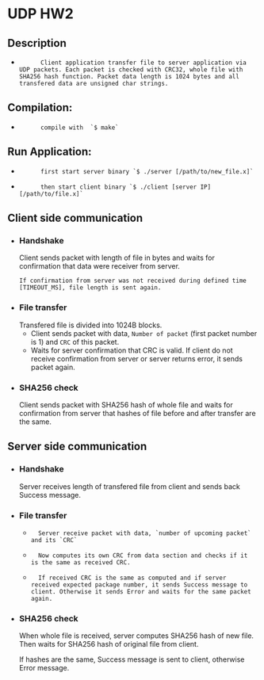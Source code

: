 <h1>UDP HW2</h1>

<h2>Description</h2>

*			Client application transfer file to server application via UDP packets. Each packet is checked with CRC32, whole file with SHA256 hash function. Packet data length is 1024 bytes and all transfered data are unsigned char strings.

<h2>Compilation:</h2>

*			compile with  `$ make`

<h2>Run Application:</h2>

*			first start server binary `$ ./server [/path/to/new_file.x]`

*			then start client binary `$ ./client [server IP] [/path/to/file.x]`

<h2>Client side communication</h2>

*	<h3>Handshake</h3>
		Client sends packet with length of file in bytes and waits for confirmation  that data were receiver from server.

		If confirmation from server was not received during defined time [TIMEOUT_MS], file length is sent again.

* <h3>File transfer</h3>
		Transfered file is divided into 1024B blocks.

	*	Client sends packet with data, `Number of packet` (first packet number is 1) and `CRC` of this packet.
	* Waits for server confirmation that CRC is valid. If client do not receive confirmation from server or server returns error, it sends packet again.

* <h3>SHA256 check</h3>
	Client sends packet with SHA256 hash of whole file and waits for confirmation from server that hashes of file before and after transfer are the same.



<h2>Server side communication</h2>

* <h3>Handshake</h3>
	Server receives length of transfered file from client and sends back Success message.

* <h3>File transfer</h3>

	*		Server receive packet with data, `number of upcoming packet` and its `CRC`
	*		Now computes its own CRC from data section and checks if it is the same as received CRC.
	*		If received CRC is the same as computed and if server received expected package number, it sends Success message to client. Otherwise it sends Error and waits for the same packet again.

* <h3>SHA256 check</h3>
	When whole file is received, server computes SHA256 hash of new file. Then waits for SHA256 hash of original file from client.

	If hashes are the same, Success message is sent to client, otherwise Error message.
